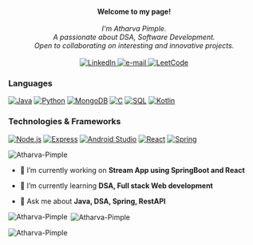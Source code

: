 <p align="center">
    <b>Welcome to my page!</b><br><br>
    <i>
        I'm Atharva Pimple.<br>
        A passionate about DSA, Software Development.<br>
        Open to collaborating on interesting and innovative projects.<br>
    </i><br>
    <a href="https://www.linkedin.com/in/atharva-pimple-99bbbb216" targe="_blank">
        <img src="https://img.shields.io/badge/LinkedIn-blue?style=flat-square&logo=linkedin" alt="LinkedIn">
    </a>
    <a href="mailto:atharvapimple30@gmail.com" targe="_blank">
        <img src="https://img.shields.io/badge/Email-blue?style=flat-square&logo=gmail&logoColor=white" alt="e-mail">
    </a>
    <a href="https://leetcode.com/u/atharv4/" targe="_blank">
        <img src="https://img.shields.io/badge/Leetcode-blue?style=flat-square&logo=leetcode&logoColor=white" alt="LeetCode">
    </a>
</p>

### Languages
[![Java](https://img.shields.io/badge/Java-black?style=for-the-badge&logo=Java)](https://docs.oracle.com/en/java/)
[![Python](https://img.shields.io/badge/Python-black?style=for-the-badge&logo=Python)](https://docs.python.org/3/)
[![MongoDB](https://img.shields.io/badge/mongodb-black?style=for-the-badge&logo=mongodb)](https://www.mongodb.com/cloud/atlas/lp/try4?utm_source=google&utm_campaign=search_gs_pl_evergreen_atlas_general-phrase_prosp-brand_gic-null_ww-multi_ps-all_desktop_eng_lead&utm_term=mongodb&utm_medium=cpc_paid_search&utm_ad=p&utm_ad_campaign_id=11295578158&adgroup=116363205048&cq_cmp=11295578158&gad=1&gclid=Cj0KCQjwusunBhCYARIsAFBsUP8eXj5VZiWFGfA-jvJJlkxFvp5HJhtERuLfybJFt4sCGMSf6572gJcaAj-sEALw_wcB)
[![C](https://img.shields.io/badge/c-black?style=for-the-badge&logo=c)](https://github.com/Atharva-Pimple)
[![SQL](https://img.shields.io/badge/sql-black?style=for-the-badge&logo=mysql)](https://github.com/Atharva-Pimple)
[![Kotlin](https://img.shields.io/badge/Kotlin-black?style=for-the-badge&logo=Kotlin)](https://github.com/Atharva-Pimple)

### Technologies & Frameworks
[![Node.js](https://img.shields.io/badge/Node.js-black?style=for-the-badge&logo=Node.js)](https://nodejs.org/en/docs)
[![Express](https://img.shields.io/badge/Express-black?style=for-the-badge&logo=express)](https://expressjs.com/en/5x/api.html)
[![Android Studio](https://img.shields.io/badge/androidstudio-black?style=for-the-badge&logo=androidstudio)](https://github.com/Atharva-Pimple)
[![React](https://img.shields.io/badge/React-black?style=for-the-badge&logo=react)](https://github.com/Atharva-Pimple)
[![Spring](https://img.shields.io/badge/spring-black?style=for-the-badge&logo=spring)](https://github.com/Atharva-Pimple)

<p align="left"> <img src="https://komarev.com/ghpvc/?username=Atharva-Pimple&label=Profile%20views&color=0e75b6&style=flat" alt="Atharva-Pimple" /> </p>

- 🔭 I’m currently working on **Stream App using SpringBoot and React**

- 🌱 I’m currently learning **DSA, Full stack Web development**

- 💬 Ask me about **Java, DSA, Spring, RestAPI**

<!--- Profile views --->

</p>

<p><img align="left" src="https://github-readme-stats.vercel.app/api/top-langs?username=Atharva-Pimple&show_icons=true&locale=en&layout=compact" alt="Atharva-Pimple" /></p>

<p>&nbsp;<img align="center" src="https://github-readme-stats.vercel.app/api?username=Atharva-Pimple&show_icons=true&locale=en" alt="Atharva-Pimple" /></p>

<p><img align="center" src="https://github-readme-streak-stats.herokuapp.com/?user=Atharva-Pimple&" alt="Atharva-Pimple" /></p>
